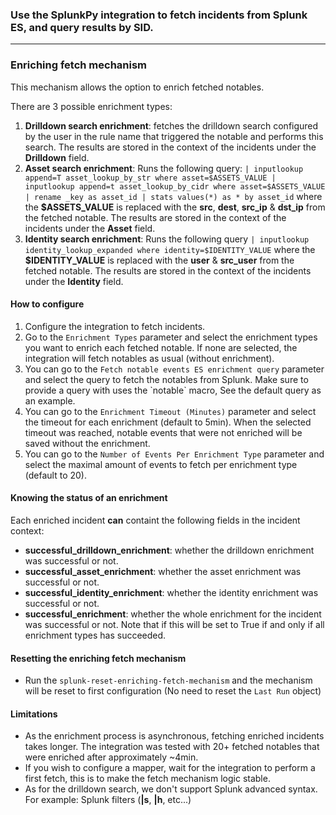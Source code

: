 ### Use the SplunkPy integration to fetch incidents from Splunk ES, and query results by SID.
***

### Enriching fetch mechanism
This mechanism allows the option to enrich fetched notables.

There are 3 possible enrichment types:
1. **Drilldown search enrichment**: fetches the drilldown search configured by the user in the rule name that triggered the notable and performs this search. The results are stored in the context of the incidents under the **Drilldown** field.
2. **Asset search enrichment**: Runs the following query:
`| inputlookup append=T asset_lookup_by_str where asset=$ASSETS_VALUE | inputlookup append=t asset_lookup_by_cidr where asset=$ASSETS_VALUE | rename _key as asset_id | stats values(*) as * by asset_id`
where the **$ASSETS_VALUE** is replaced with the **src**, **dest**, **src_ip** & **dst_ip** from the fetched notable. The results are stored in the context of the incidents under the **Asset** field.
3. **Identity search enrichment**: Runs the following query
`| inputlookup identity_lookup_expanded where identity=$IDENTITY_VALUE`
where the **$IDENTITY_VALUE** is replaced with the **user** & **src_user** from the fetched notable. The results are stored in the context of the incidents under the **Identity** field.

#### How to configure
1. Configure the integration to fetch incidents.
2. Go to the `Enrichment Types` parameter and select the enrichment types you want to enrich each fetched notable. If none are selected, the integration will fetch notables as usual (without enrichment).
3. You can go to the `Fetch notable events ES enrichment query` parameter and select the query to fetch the notables from Splunk. Make sure to provide a query with uses the \`notable\` macro, See the default query as an example.
4. You can go to the `Enrichment Timeout (Minutes)` parameter and select the timeout for each enrichment (default to 5min). When the selected timeout was reached, notable events that were not enriched will be saved without the enrichment.
5. You can go to the `Number of Events Per Enrichment Type` parameter and select the maximal amount of events to fetch per enrichment type (default to 20).

#### Knowing the status of an enrichment
Each enriched incident **can** containt the following fields in the incident context:
- **successful_drilldown_enrichment**: whether the drilldown enrichment was successful or not.
- **successful_asset_enrichment**: whether the asset enrichment was successful or not.
- **successful_identity_enrichment**: whether the identity enrichment was successful or not.
- **successful_enrichment**: whether the whole enrichment for the incident was successful or not. Note that if this will be set to True if and only if all enrichment types has succeeded.

#### Resetting the enriching fetch mechanism
- Run the `splunk-reset-enriching-fetch-mechanism` and the mechanism will be reset to first configuration (No need to reset the `Last Run` object)

#### Limitations
- As the enrichment process is asynchronous, fetching enriched incidents takes longer. The integration was tested with 20+ fetched notables that were enriched after approximately ~4min.
- If you wish to configure a mapper, wait for the integration to perform a first fetch, this is to make the fetch mechanism logic stable.
- As for the drilldown search, we don't support Splunk advanced syntax. For example: Splunk filters (**|s**, **|h**, etc...) 
